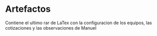 # Artefactos

Contiene el ultimo rar de LaTex con la configuracion de los equipos, las cotizaciones y las observaciones de Manuel
